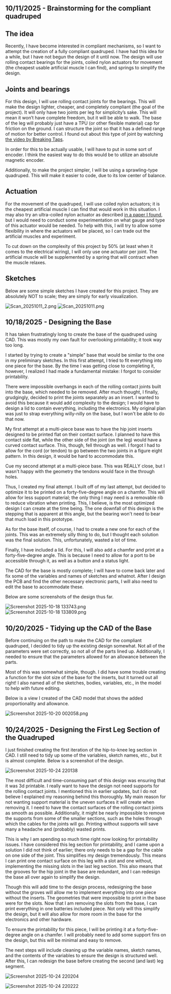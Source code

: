 <!--
  ===================    !!READ THIS NOTICE!!   ====================
  DO NOT edit this file manually. Your changes WILL BE OVERWRITTEN!
  This journal is auto generated and updated by Hack Club Blueprint.
  To edit this file, please edit your journal entries on Blueprint.
  ==================================================================
-->

## 10/11/2025 - Brainstorming for the compliant quadruped  

## The idea

Recently, I have become interested in compliant mechanisms, so I want to attempt the creation of a fully compliant quadruped. I have had this idea for a while, but I have not begun the design of it until now. The design will use rolling contact bearings for the joints, coiled nylon actuators for movement (the cheapest usable artificial muscle I can find), and springs to simplify the design.

## Joints and bearings

For this design, I will use rolling contact joints for the bearings. This will make the design lighter, cheaper, and completely compliant (the goal of the project). It will only have two joints per leg for simplicity’s sake. This will mean it won’t have complete freedom, but it will be able to walk. The base of the leg will probably just have a TPU (or other flexible material) cap for friction on the ground. I can structure the joint so that it has a defined range of motion for better control. I found out about this type of joint by watching [the video by Breaking Taps](https://www.youtube.com/watch?v=TQiLLcumqDw).

In order for this to be actually usable, I will have to put in some sort of encoder. I think the easiest way to do this would be to utilize an absolute magnetic encoder.

Additionally, to make the project simpler, I will be using a sprawling-type quadruped. This will make it easier to code, due to its low center of balance.

## Actuation

For the movement of the quadruped, I will use coiled nylon actuators; it is the cheapest artificial muscle I can find that would work in this situation. I may also try an ultra-coiled nylon actuator as described [in a paper I found](https://spj.science.org/doi/10.34133/research.0642), but I would need to conduct some experimentation on what gauge and type of this actuator would be needed. To help with this, I will try to allow some flexibility in where the actuators will be placed, so I can trade out the artificial muscles and experiment.

To cut down on the complexity of this project by 50% (at least when it comes to the electrical wiring), I will only use one actuator per joint. The artificial muscle will be supplemented by a spring that will contract when the muscle relaxes.

## Sketches

Below are some simple sketches I have created for this project. They are absolutely NOT to scale; they are simply for early visualization.

![Scan_20251011_2.png](https://blueprint.hackclub.com/user-attachments/blobs/proxy/eyJfcmFpbHMiOnsiZGF0YSI6MTY2MywicHVyIjoiYmxvYl9pZCJ9fQ==--7f6cce0ac413db2b87f30db390b632a5bbd866f4/Scan_20251011_2.png)
![Scan_20251011.png](https://blueprint.hackclub.com/user-attachments/blobs/proxy/eyJfcmFpbHMiOnsiZGF0YSI6MTY2NCwicHVyIjoiYmxvYl9pZCJ9fQ==--e97a9224f7db02b7b7c77ccb783c9b35643487e7/Scan_20251011.png)

  

## 10/18/2025 - Designing the Base  

It has taken frustratingly long to create the base of the quadruped using CAD. This was mostly my own fault for overlooking printability; it took way too long.

I started by trying to create a "simple" base that would be similar to the one in my preliminary sketches. In this first attempt, I tried to fit everything into one piece for the base. By the time I was getting close to completing it, however, I realized I had made a fundamental mistake: I forgot to consider printability.

There were impossible overhangs in each of the rolling contact joints built into the base, which needed to be removed. After much thought, I finally, grudgingly, decided to print the joints separately as an insert. I wanted to avoid this because it would add complexity to the design; I would have to design a lid to contain everything, including the electronics. My original plan was just to strap everything willy-nilly on the base, but I won't be able to do that now.

My first attempt at a multi-piece base was to have the hip joint inserts designed to be printed flat on their contact surface. I planned to have this contact side flat, while the other side of the joint (on the leg) would have a curved contact surface. This, though, fell through as well. I forgot I had to allow for the cord (or tendon) to go between the two joints in a figure eight pattern. In this design, it would be hard to accommodate this.

Cue my second attempt at a multi-piece base. This was REALLY close, but I wasn't happy with the geometry the tendons would face in the through holes.

Thus, I created my final attempt. I built off of my last attempt, but decided to optimize it to be printed on a forty-five-degree angle on a chamfer. This will allow for less support material; the only thing I may need is a removable rib to reduce vibration when printing. This, I believe, is the most optimized design I can create at the time being. The one downfall of this design is the stepping that is apparent at this angle, but the bearing won't need to bear that much load in this prototype.

As for the base itself, of course, I had to create a new one for each of the joints. This was an extremely silly thing to do, but I thought each solution was the final solution. This, unfortunately, wasted a lot of time.

Finally, I have included a lid. For this, I will also add a chamfer and print at a forty-five-degree angle. This is because I need to allow for a port to be accessible through it, as well as a button and a status light.

The CAD for the base is mostly complete; I will have to come back later and fix some of the variables and names of sketches and whatnot. After I design the PCB and find the other necessary electronic parts, I will also need to edit the base to accommodate these.

Below are some screenshots of the design thus far.

![Screenshot 2025-10-18 133743.png](https://blueprint.hackclub.com/user-attachments/blobs/proxy/eyJfcmFpbHMiOnsiZGF0YSI6MzA2MiwicHVyIjoiYmxvYl9pZCJ9fQ==--8ae24f08ef6208a2a1c57eb1d0383e1b97641c4e/Screenshot%202025-10-18%20133743.png)
![Screenshot 2025-10-18 133809.png](https://blueprint.hackclub.com/user-attachments/blobs/proxy/eyJfcmFpbHMiOnsiZGF0YSI6MzA2MSwicHVyIjoiYmxvYl9pZCJ9fQ==--0ff61f4367b56fce6d1399dffc58a55bf6438b01/Screenshot%202025-10-18%20133809.png)
  

## 10/20/2025 - Tidying up the CAD of the Base  

Before continuing on the path to make the CAD for the compliant quadruped, I decided to tidy up the existing design somewhat. Not all of the parameters were set correctly, so not all of the parts lined up. Additionally, I needed to ensure that the parameters allowed for an allowance between the parts.

Most of this was somewhat simple, though. I did have some trouble creating a function for the slot size of the base for the inserts, but it turned out all right! I also named all of the sketches, bodies, variables, etc., in the model to help with future editing.

Below is a view I created of the CAD model that shows the added proportionality and allowance.

![Screenshot 2025-10-20 002058.png](https://blueprint.hackclub.com/user-attachments/blobs/proxy/eyJfcmFpbHMiOnsiZGF0YSI6MzY4MSwicHVyIjoiYmxvYl9pZCJ9fQ==--0552e291659c27f98fad15c36c8f018c564a70e7/Screenshot%202025-10-20%20002058.png)
  

## 10/24/2025 - Designing the First Leg Section of the Quadruped  

I just finished creating the first iteration of the hip-to-knee leg section in CAD. I still need to tidy up some of the variables, sketch names, etc., but it is almost complete. Below is a screenshot of the design.

![Screenshot 2025-10-24 220138](https://blueprint.hackclub.com/user-attachments/blobs/proxy/eyJfcmFpbHMiOnsiZGF0YSI6NTM1MiwicHVyIjoiYmxvYl9pZCJ9fQ==--ec355f03b8505ae1769eafdc1f410120c9793a12/Screenshot%202025-10-24%20220138.png)

The most difficult and time-consuming part of this design was ensuring that it was 3d printable. I really want to have the design not need supports for the rolling contact joints. I mentioned this in earlier updates, but I do not believe I explained my reasoning behind this thoroughly. My main reason for not wanting support material is the uneven surfaces it will create when removing it. I need to have the contact surfaces of the rolling contact joints as smooth as possible. Additionally, it might be nearly impossible to remove the supports from some of the smaller sections, such as the holes through which the cables for the joints will go. Printing without supports will save many a headache and (probably) wasted prints.

This is why I am spending so much time right now looking for printability issues. I have considered this leg section for printability, and I came upon a solution I did not think of earlier; there only needs to be a gap for the cable on one side of the joint. This simplifies my design tremendously. This means I can print one contact surface on this leg with a slot and one without, implementing the missing slots in the last leg section. This also means that the grooves for the hip joint in the base are redundant, and I can redesign the base all over again to simplify the design.

Though this will add time to the design process, redesigning the base without the groves will allow me to implement everything into one piece without the inserts. The geometries that were impossible to print in the base were for the slots. Now that I am removing the slots from the base, I can print everything in one batteries included piece. Not only will this simplify the design, but it will also allow for more room in the base for the electronics and other hardware.

To ensure the printability for this piece, I will be printing it at a forty-five-degree angle on a chamfer. I will probably need to add some support fins on the design, but this will be minimal and easy to remove.

The next steps will include cleaning up the variable names, sketch names, and the contents of the variables to ensure the design is structured well. After this, I can redesign the base before creating the second (and last) leg segment.

![Screenshot 2025-10-24 220204](https://blueprint.hackclub.com/user-attachments/blobs/proxy/eyJfcmFpbHMiOnsiZGF0YSI6NTM1NCwicHVyIjoiYmxvYl9pZCJ9fQ==--7855f7a2815f6192e756f43b58df660a7fdc90a4/Screenshot%202025-10-24%20220204.png)

![Screenshot 2025-10-24 220222](https://blueprint.hackclub.com/user-attachments/blobs/proxy/eyJfcmFpbHMiOnsiZGF0YSI6NTM1NSwicHVyIjoiYmxvYl9pZCJ9fQ==--daef1314426abbd8ac3d6a3d94b6661f5c6ff2a0/Screenshot%202025-10-24%20220222.png)
  

